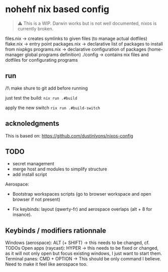 # nohehf nix based config

> ⚠️ This is a WIP. Darwin works but is not well documented, nixos is currently broken.

files.nix -> creates symlinks to given files (to manage actual dotfiles)
flake.nix -> entry point
packages.nix -> declarative list of packages to install from nixpkgs
programs.nix -> declarative configuration of packages (home-manager global programs definition)
./config -> contains nix files and dotfiles for configurating programs

## run

/!\ make shure to git add before running

just test the build:
`nix run .#build`

apply the new switch
`rix run .#build-switch`

## acknoledgments

This is based on: <https://github.com/dustinlyons/nixos-config>

## TODO

- secret management
- merge host and modules to simplify structure
- add install script

Aerospace:
- Bootstrap workspaces scripts (go to browser workspace and open browser if not present) 

- Fix keybinds: layout (qwerty-fr) and aerospace overlaps (alt + 8 for insance).

## Keybinds / modifiers rationnale

Windows (aerospace): ALT (+ SHIFT) -> this needs to be changed, cf. TODOs
Open apps (raycast): HYPER -> this needs to be fixed or changed, as it will not only open but focus existing windows, I just want to start them.
Terminal panes: CMD + OPTION -> This should be only command I believe. Need to make it feel like aerospace too.

